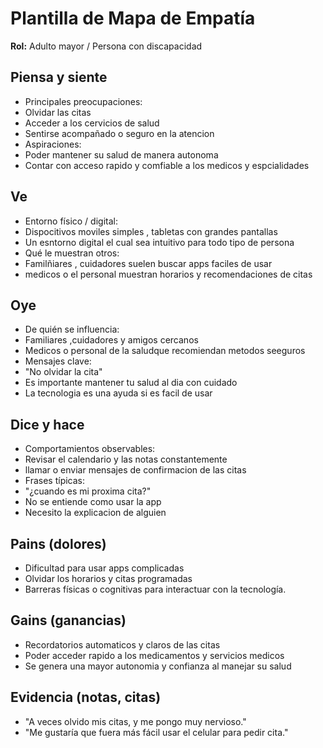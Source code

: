 # Plantilla de Mapa de Empatía
**Rol:** Adulto mayor / Persona con discapacidad 

## Piensa y siente
- Principales preocupaciones:
- Olvidar las citas
- Acceder a los cervicios de salud
- Sentirse acompañado o seguro en la atencion
- Aspiraciones:
- Poder mantener su salud de manera autonoma
- Contar con acceso rapido y comfiable a los medicos y espcialidades 

## Ve
- Entorno físico / digital:
- Dispocitivos moviles simples , tabletas con grandes pantallas
- Un esntorno digital el cual sea intuitivo para todo tipo de persona
- Qué le muestran otros:
- Familñiares , cuidadores suelen buscar apps faciles de usar
- medicos o el personal muestran horarios y recomendaciones de citas

## Oye
- De quién se influencia:
- Familiares ,cuidadores y amigos cercanos
- Medicos o personal de la saludque recomiendan metodos seeguros 
- Mensajes clave:
- "No olvidar la cita"
- Es importante mantener tu salud al dia con cuidado
- La tecnologia es una ayuda si es facil de usar 

## Dice y hace
- Comportamientos observables:
- Revisar el calendario y las notas constantemente
- llamar o enviar mensajes de confirmacion de las citas 
- Frases típicas:
- "¿cuando es mi proxima cita?"
- No se entiende como usar la app
- Necesito la explicacion de alguien 

## Pains (dolores)
- Dificultad para usar apps complicadas
- Olvidar los horarios y citas programadas
- Barreras físicas o cognitivas para interactuar con la tecnología.


## Gains (ganancias)
- Recordatorios automaticos y claros de las citas
- Poder acceder rapido a los medicamentos y servicios medicos
- Se genera una mayor autonomia y confianza al manejar su salud 

## Evidencia (notas, citas)
-  "A veces olvido mis citas, y me pongo muy nervioso."
-  "Me gustaría que fuera más fácil usar el celular para pedir cita." 

